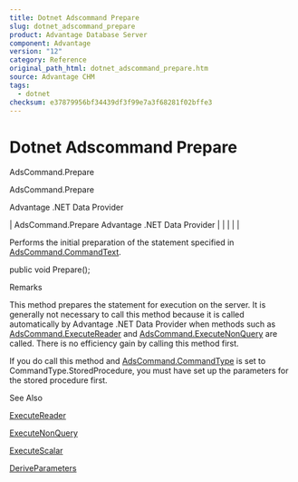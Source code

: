 ```yaml
---
title: Dotnet Adscommand Prepare
slug: dotnet_adscommand_prepare
product: Advantage Database Server
component: Advantage
version: "12"
category: Reference
original_path_html: dotnet_adscommand_prepare.htm
source: Advantage CHM
tags:
  - dotnet
checksum: e37879956bf34439df3f99e7a3f68281f02bffe3
---
```


# Dotnet Adscommand Prepare

AdsCommand.Prepare

AdsCommand.Prepare

Advantage .NET Data Provider

| AdsCommand.Prepare  Advantage .NET Data Provider |  |  |  |  |

Performs the initial preparation of the statement specified in [AdsCommand.CommandText](dotnet_adscommand_commandtext.md).

public void Prepare();

Remarks

This method prepares the statement for execution on the server. It is generally not necessary to call this method because it is called automatically by Advantage .NET Data Provider when methods such as [AdsCommand.ExecuteReader](dotnet_adscommand_executereader.md) and [AdsCommand.ExecuteNonQuery](dotnet_adscommand_executenonquery.md) are called. There is no efficiency gain by calling this method first.

If you do call this method and [AdsCommand.CommandType](dotnet_adscommand_commandtype.md) is set to CommandType.StoredProcedure, you must have set up the parameters for the stored procedure first.

See Also

[ExecuteReader](dotnet_adscommand_executereader.md)

[ExecuteNonQuery](dotnet_adscommand_executenonquery.md)

[ExecuteScalar](dotnet_adscommand_executescalar.md)

[DeriveParameters](dotnet_adscommand_deriveparameters.md)
